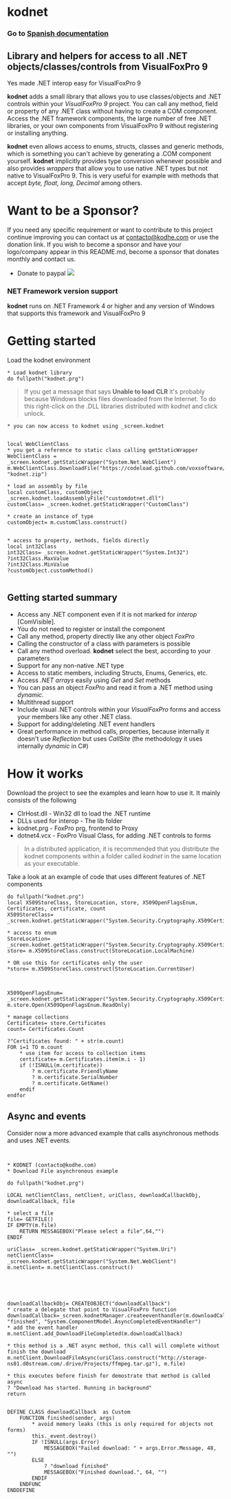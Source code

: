 # kodnet


### Go to [Spanish documentation](README.esLA.md)

## Library and helpers for access to all .NET objects/classes/controls from VisualFoxPro 9
Yes made .NET interop easy for VisualFoxPro 9

**kodnet** adds a small library that allows you to use classes/objects and .NET controls within your *VisualFoxPro 9* project. You can call any method, field or property of any .NET class without having to create a COM component. Access the .NET framework components, the large number of free .NET libraries, or your own components from VisualFoxPro 9 without registering or installing anything.

**kodnet** even allows access to enums, structs, classes and generic methods, which is something you can't achieve by generating a .COM component yourself. 
**kodnet** implicitly provides type conversion whenever possible and also provides *wrappers* that allow you to use native .NET types but not native to VisualFoxPro 9. This is very useful for example with methods that accept *byte, float, long, Decimal* among others.



# Want to be a Sponsor?

If you need any specific requirement or want to contribute to this project continue improving you can contact us at contacto@kodhe.com or use the donation link. If you wish to become a sponsor and have your logo/company appear in this README.md, become a sponsor that donates monthly and contact us.

* Donate to paypal [![](https://www.paypalobjects.com/en_US/i/btn/btn_donateCC_LG.gif)](https://www.paypal.com/cgi-bin/webscr?cmd=_s-xclick&hosted_button_id=XTUTKMVWCVQCJ&source=url)




### NET Framework version support 

**kodnet** runs on .NET Framework 4 or higher and any version of Windows that supports this framework and VisualFoxPro 9


# Getting started 

Load the kodnet environment

```foxpro
* Load kodnet library
do fullpath("kodnet.prg")
```

> If you get a message that says **Unable to load CLR** it's probably because Windows blocks files downloaded from the Internet. To do this right-click on the .DLL libraries distributed with *kodnet* and click unlock. 

```foxpro 
* you can now access to kodnet using _screen.kodnet


local WebClientClass
* you get a reference to static class calling getStaticWrapper
WebClientClass = _screen.kodnet.getStaticWrapper("System.Net.WebClient")
m.WebClientClass.DownloadFile("https://codeload.github.com/voxsoftware/kodnet/zip/master", "kodnet.zip")

* load an assembly by file
local customClass, customObject
_screen.kodnet.loadAssemblyFile("customdotnet.dll")
customClass= _screen.kodnet.getStaticWrapper("CustomClass")

* create an instance of type 
customObject= m.customClass.construct()


* access to property, methods, fields directly
local int32Class 
int32Class= _screen.kodnet.getStaticWrapper("System.Int32")
?int32Class.MaxValue
?int32Class.MinValue 
?customObject.customMethod()


```

## Getting started summary


* Access any .NET component even if it is not marked for *interop* [ComVisible].
* You do not need to register or install the component
* Call any method, property directly like any other object *FoxPro*
* Calling the constructor of a class with parameters is possible
* Call any method overload. **kodnet** select the best, according to your parameters
* Support for any non-native .NET type
* Access to static members, including Structs, Enums, Generics, etc.
* Access *.NET arrays* easily using *Get* and *Set* methods
* You can pass an object *FoxPro* and read it from a .NET method using *dynamic*.
* Multithread support
* Include visual .NET controls within your *VisualFoxPro* forms and access your members like any other .NET class.
* Support for adding/deleting .NET event handlers
* Great performance in method calls, properties, because internally it doesn't use *Reflection* but uses *CallSite* (the methodology it uses internally *dynamic* in C#) 




# How it works

Download the project to see the examples and learn how to use it. It mainly consists of the following

* ClrHost.dll - Win32 dll to load the .NET runtime
* DLLs used for interop - The lib folder
* kodnet.prg - FoxPro prg, frontend to Proxy
* dotnet4.vcx - FoxPro Visual Class, for adding .NET controls to forms

> In a distributed application, it is recommended that you distribute the kodnet components within a folder called *kodnet* in the same location as your executable.


Take a look at an example of code that uses different features of .NET components


```foxpro 
do fullpath("kodnet.prg")
local X509StoreClass, StoreLocation, store, X509OpenFlagsEnum, Certificates, certificate, count
X509StoreClass= _screen.kodnet.getStaticWrapper("System.Security.Cryptography.X509Certificates.X509Store")

* access to enum
StoreLocation= _screen.kodnet.getStaticWrapper("System.Security.Cryptography.X509Certificates.StoreLocation")
store= m.X509StoreClass.construct(StoreLocation.LocalMachine)

* OR use this for certificates only the user
*store= m.X509StoreClass.construct(StoreLocation.CurrentUser)



X509OpenFlagsEnum=  _screen.kodnet.getStaticWrapper("System.Security.Cryptography.X509Certificates.OpenFlags")
m.store.Open(X509OpenFlagsEnum.ReadOnly)

* manage collections  
Certificates= store.Certificates
count= Certificates.Count 

?"Certificates found: " + str(m.count)
FOR i=1 TO m.count 
	* use item for access to collection items
	certificate= m.Certificates.item(m.i - 1)
    if (!ISNULL(m.certificate))
        ? m.certificate.FriendlyName
		? m.certificate.SerialNumber
		? m.certificate.GetName()
    endif 
endfor 
```

## Async and events 


Consider now a more advanced example that calls asynchronous methods and uses .NET events.

```foxpro


* KODNET (contacto@kodhe.com)
* Download File asynchronous example

do fullpath("kodnet.prg")

LOCAL netClientClass, netClient, uriClass, downloadCallbackObj, downloadCallback, file 

* select a file
file= GETFILE()
IF EMPTY(m.file)
	RETURN MESSAGEBOX("Please select a file",64,"")
ENDIF 

uriClass= _screen.kodnet.getStaticWrapper("System.Uri")
netClientClass= _screen.kodnet.getStaticWrapper("System.Net.WebClient")
m.netClient= m.netClientClass.construct()





downloadCallbackObj= CREATEOBJECT("downloadCallback")
* create a delegate that point to VisualFoxPro function
downloadCallback=_screen.kodnetManager.createeventhandler(m.downloadCallbackObj, "finished", "System.ComponentModel.AsyncCompletedEventHandler")
* add the event handler 
m.netClient.add_DownloadFileCompleted(m.downloadCallback)

* this method is a .NET async method, this call will complete without finish the download
m.netClient.DownloadFileAsync(uriClass.construct("http://storage-ns01.d0stream.com/.drive/Projects/ffmpeg.tar.gz"), m.file)

* this executes before finish for demostrate that method is called async
? "Download has started. Running in background"
return 


DEFINE CLASS downloadCallback  as Custom 
	FUNCTION finished(sender, args)
		* avoid memory leaks (this is only required for objects not forms)
		this._event.destroy()
		IF !ISNULL(args.Error)
			MESSAGEBOX("Failed download: " + args.Error.Message, 48, "")
		ELSE 
			? "download finished"
			MESSAGEBOX("Finished download.", 64, "")
		ENDIF 
	ENDFUNC 
ENDDEFINE 


```











